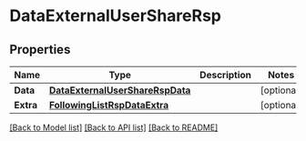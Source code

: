 # DataExternalUserShareRsp

## Properties

Name | Type | Description | Notes
------------ | ------------- | ------------- | -------------
**Data** | [**DataExternalUserShareRspData**](DataExternalUserShareRsp_data.md) |  | [optional] 
**Extra** | [**FollowingListRspDataExtra**](FollowingListRsp_data_extra.md) |  | [optional] 

[[Back to Model list]](../README.md#documentation-for-models) [[Back to API list]](../README.md#documentation-for-api-endpoints) [[Back to README]](../README.md)


